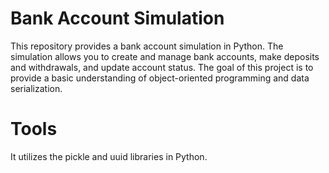 # Bank Account Simulation
This repository provides a bank account simulation in Python. The simulation allows you to create and manage bank accounts, make deposits and withdrawals, and update account status. The goal of this project is to provide a basic understanding of object-oriented programming and data serialization.
# Tools
It utilizes the pickle and uuid libraries in Python.

